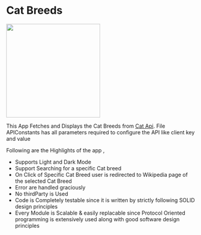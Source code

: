 # Cat Breeds

<img src="https://user-images.githubusercontent.com/10083385/198285438-a515ebf3-38af-4c4b-8046-e1f9263dc21f.png" width="250" height="250">

This App Fetches and Displays the Cat Breeds from [Cat Api](https://thecatapi.com/). File APIConstants has all parameters required to configure the API like client key and value

Following are the Highlights of the app , 

* Supports Light and Dark Mode
* Support Searching for a specific Cat breed
* On Click of Specific Cat Breed user is redirected to Wikipedia page of the selected Cat Breed
* Error are handled graciously
* No thirdParty is Used
* Code is Completely testable since it is written by strictly following SOLID design principles
* Every Module is Scalable & easily replacable since Protocol Oriented programming is extensively used along with good software design principles
